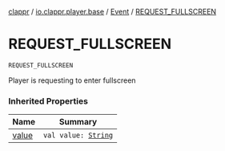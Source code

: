 [clappr](../../index.md) / [io.clappr.player.base](../index.md) / [Event](index.md) / [REQUEST_FULLSCREEN](./-r-e-q-u-e-s-t_-f-u-l-l-s-c-r-e-e-n.md)

# REQUEST_FULLSCREEN

`REQUEST_FULLSCREEN`

Player is requesting to enter fullscreen

### Inherited Properties

| Name | Summary |
|---|---|
| [value](value.md) | `val value: `[`String`](https://kotlinlang.org/api/latest/jvm/stdlib/kotlin/-string/index.html) |
